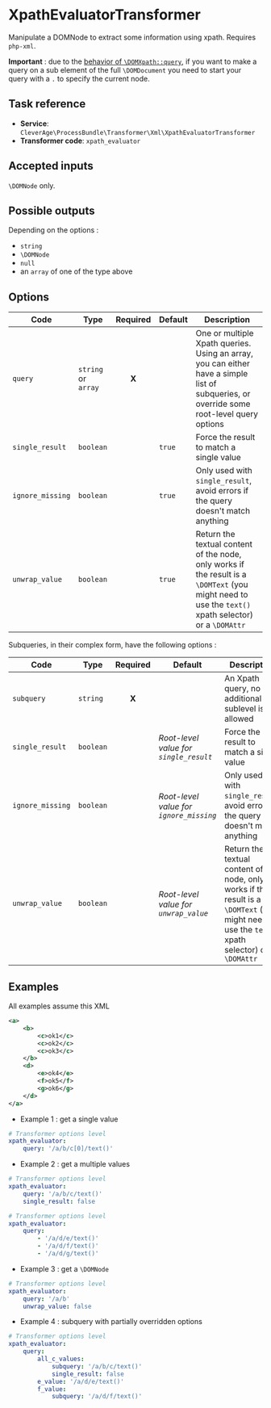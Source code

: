 XpathEvaluatorTransformer
=========================

Manipulate a DOMNode to extract some information using xpath.
Requires `php-xml`.

**Important** : due to the [behavior of `\DOMXpath::query`](https://www.php.net/manual/en/domxpath.query.php), if you want
to make a query on a sub element of the full `\DOMDocument` you need to start your query with a `.` to specify the current node.

Task reference
--------------

* **Service**: `CleverAge\ProcessBundle\Transformer\Xml\XpathEvaluatorTransformer`
* **Transformer code**: `xpath_evaluator`

Accepted inputs
---------------

`\DOMNode` only.

Possible outputs
----------------

Depending on the options :
- `string`
- `\DOMNode`
- `null`
- an `array` of one of the type above

Options
-------

| Code | Type | Required | Default | Description |
| ---- | ---- | :------: | ------- | ----------- |
| `query` | `string` or `array` | **X** | | One or multiple Xpath queries. Using an array, you can either have a simple list of subqueries, or override some root-level query options |
| `single_result` | `boolean` |  | `true` | Force the result to match a single value |
| `ignore_missing` | `boolean` | | `true` | Only used with `single_result`, avoid errors if the query doesn't match anything |
| `unwrap_value` | `boolean` | | `true` | Return the textual content of the node, only works if the result is a `\DOMText` (you might need to use the `text()` xpath selector) or a `\DOMAttr` |

Subqueries, in their complex form, have the following options :

| Code | Type | Required | Default | Description |
| ---- | ---- | :------: | ------- | ----------- |
| `subquery` | `string` | **X** | | An Xpath query, no additional sublevel is allowed |
| `single_result` | `boolean` |  | _Root-level value for `single_result`_ | Force the result to match a single value |
| `ignore_missing` | `boolean` | | _Root-level value for `ignore_missing`_ | Only used with `single_result`, avoid errors if the query doesn't match anything |
| `unwrap_value` | `boolean` | | _Root-level value for `unwrap_value`_ | Return the textual content of the node, only works if the result is a `\DOMText` (you might need to use the `text()` xpath selector) or a `\DOMAttr` |


Examples
--------

All examples assume this XML
```xml
<a>
    <b>
        <c>ok1</c>
        <c>ok2</c>
        <c>ok3</c>
    </b>
    <d>
        <e>ok4</e>
        <f>ok5</f>
        <g>ok6</g>
    </d>
</a>
```

* Example 1 : get a single value
  
```yaml
# Transformer options level
xpath_evaluator:
    query: '/a/b/c[0]/text()'
```

* Example 2 : get a multiple values
  
```yaml
# Transformer options level
xpath_evaluator:
    query: '/a/b/c/text()'
    single_result: false
```

```yaml
# Transformer options level
xpath_evaluator:
    query: 
        - '/a/d/e/text()'
        - '/a/d/f/text()'
        - '/a/d/g/text()'
```

* Example 3 : get a `\DOMNode`

```yaml
# Transformer options level
xpath_evaluator:
    query: '/a/b'
    unwrap_value: false
```

* Example 4 : subquery with partially overridden options

```yaml
# Transformer options level
xpath_evaluator:
    query: 
        all_c_values: 
            subquery: '/a/b/c/text()'
            single_result: false
        e_value: '/a/d/e/text()'
        f_value: 
            subquery: '/a/d/f/text()'
```
